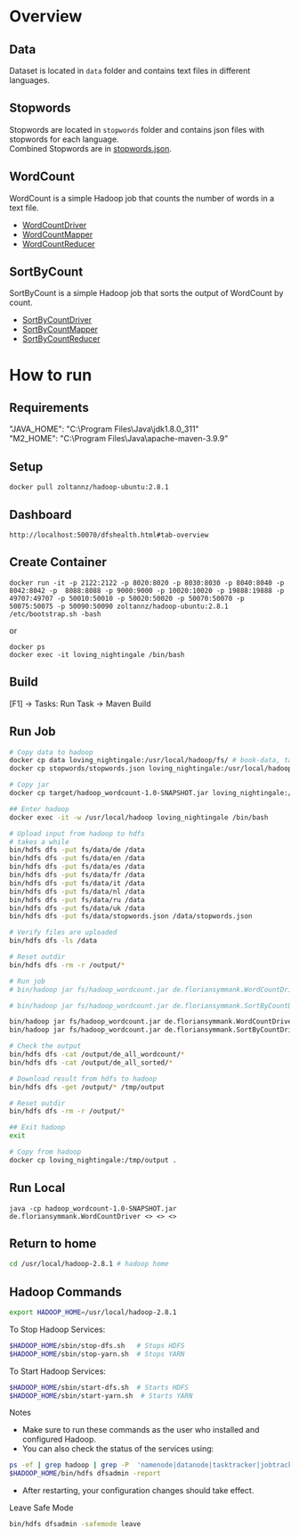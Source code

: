 # Overview
## Data
Dataset is located in `data` folder and contains text files in different languages.  

## Stopwords
Stopwords are located in `stopwords` folder and contains json files with stopwords for each language.  
Combined Stopwords are in [stopwords.json](src/main/resources/stopwords.json).

## WordCount
WordCount is a simple Hadoop job that counts the number of words in a text file.
- [WordCountDriver](src/main/java/de/floriansymmank/WordCountDriver.java)  
- [WordCountMapper](src/main/java/de/floriansymmank/WordCountMapper.java)
- [WordCountReducer](src/main/java/de/floriansymmank/WordCountReducer.java)

## SortByCount
SortByCount is a simple Hadoop job that sorts the output of WordCount by count.
- [SortByCountDriver](src/main/java/de/floriansymmank/SortByCountDriver.java)
- [SortByCountMapper](src/main/java/de/floriansymmank/SortByCountMapper.java)
- [SortByCountReducer](src/main/java/de/floriansymmank/SortByCountReducer.java)

# How to run

## Requirements
"JAVA_HOME": "C:\\Program Files\\Java\\jdk1.8.0_311"  
"M2_HOME": "C:\\Program Files\\Java\\apache-maven-3.9.9"  

## Setup
`docker pull zoltannz/hadoop-ubuntu:2.8.1`  

## Dashboard
`http://localhost:50070/dfshealth.html#tab-overview`

## Create Container
```
docker run -it -p 2122:2122 -p 8020:8020 -p 8030:8030 -p 8040:8040 -p 8042:8042 -p  8088:8088 -p 9000:9000 -p 10020:10020 -p 19888:19888 -p 49707:49707 -p 50010:50010 -p 50020:50020 -p 50070:50070 -p 50075:50075 -p 50090:50090 zoltannz/hadoop-ubuntu:2.8.1 /etc/bootstrap.sh -bash
```  

or 

```
docker ps
docker exec -it loving_nightingale /bin/bash
```

## Build
[F1] -> Tasks: Run Task -> Maven Build

## Run Job
``` bash
# Copy data to hadoop
docker cp data loving_nightingale:/usr/local/hadoop/fs/ # book-data, takes a while
docker cp stopwords/stopwords.json loving_nightingale:/usr/local/hadoop/fs/data/ # stopwords

# Copy jar
docker cp target/hadoop_wordcount-1.0-SNAPSHOT.jar loving_nightingale:/usr/local/hadoop/fs/hadoop_wordcount.jar

## Enter hadoop
docker exec -it -w /usr/local/hadoop loving_nightingale /bin/bash

# Upload input from hadoop to hdfs
# takes a while
bin/hdfs dfs -put fs/data/de /data
bin/hdfs dfs -put fs/data/en /data
bin/hdfs dfs -put fs/data/es /data
bin/hdfs dfs -put fs/data/fr /data
bin/hdfs dfs -put fs/data/it /data
bin/hdfs dfs -put fs/data/nl /data
bin/hdfs dfs -put fs/data/ru /data
bin/hdfs dfs -put fs/data/uk /data
bin/hdfs dfs -put fs/data/stopwords.json /data/stopwords.json

# Verify files are uploaded
bin/hdfs dfs -ls /data

# Reset outdir
bin/hdfs dfs -rm -r /output/*

# Run job
# bin/hadoop jar fs/hadoop_wordcount.jar de.floriansymmank.WordCountDriver <lang> /data/<lang>/<text_file>.txt /output/<lang>_wordcount /data/stopwords.json /output/stats.txt # first job: wordcount

# bin/hadoop jar fs/hadoop_wordcount.jar de.floriansymmank.SortByCountDriver /output/<lang>_wordcount/part-r-00000 /output/<lang>_sorted # second job: sort by count

bin/hadoop jar fs/hadoop_wordcount.jar de.floriansymmank.WordCountDriver de /data/de/de_all.txt /output/de_all_wordcount /data/stopwords.json /output/stats.txt
bin/hadoop jar fs/hadoop_wordcount.jar de.floriansymmank.SortByCountDriver /output/de_all_wordcount/part-r-00000 /output/de_all_sorted

# Check the output
bin/hdfs dfs -cat /output/de_all_wordcount/*
bin/hdfs dfs -cat /output/de_all_sorted/*

# Download result from hdfs to hadoop
bin/hdfs dfs -get /output/* /tmp/output

# Reset outdir
bin/hdfs dfs -rm -r /output/*

## Exit hadoop
exit

# Copy from hadoop
docker cp loving_nightingale:/tmp/output .
```
## Run Local
`java -cp hadoop_wordcount-1.0-SNAPSHOT.jar de.floriansymmank.WordCountDriver <> <> <>`

## Return to home
``` bash
cd /usr/local/hadoop-2.8.1 # hadoop home
```

## Hadoop Commands
``` bash	
export HADOOP_HOME=/usr/local/hadoop-2.8.1
```

To Stop Hadoop Services:
``` bash
$HADOOP_HOME/sbin/stop-dfs.sh   # Stops HDFS
$HADOOP_HOME/sbin/stop-yarn.sh  # Stops YARN
``` 

To Start Hadoop Services:
``` bash
$HADOOP_HOME/sbin/start-dfs.sh  # Starts HDFS
$HADOOP_HOME/sbin/start-yarn.sh  # Starts YARN
``` 
Notes
- Make sure to run these commands as the user who installed and configured Hadoop.
- You can also check the status of the services using:

``` bash
ps -ef | grep hadoop | grep -P  'namenode|datanode|tasktracker|jobtracker'
$HADOOP_HOME/bin/hdfs dfsadmin -report
```
- After restarting, your configuration changes should take effect.

Leave Safe Mode
``` bash
bin/hdfs dfsadmin -safemode leave
```